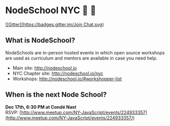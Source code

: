 NodeSchool NYC :school: :statue_of_liberty:
===
[![Gitter](https://badges.gitter.im/Join Chat.svg)](https://gitter.im/nodeschool/nyc?utm_source=badge&utm_medium=badge&utm_campaign=pr-badge)

What is NodeSchool?
------
NodeSchools are in-person hosted events in which open source workshops are used as curriculum and mentors are available in case you need help.

* Main site: http://nodeschool.io
* NYC Chapter site: http://nodeschool.io/nyc
* Workshops: http://nodeschool.io/#workshopper-list


## When is the next Node School?
**Dec 17th, 6:30 PM at Condé Nast**<br/>
RSVP: [http://www.meetup.com/NY-JavaScript/events/224933357](http://www.meetup.com/NY-JavaScript/events/224933357/)
